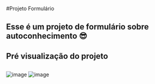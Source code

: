 #Projeto Formulário

<h2>Esse é um projeto de formulário sobre autoconhecimento 😎<h2>


<h2>Pré visualização do projeto<h2></h2>

![image](https://github.com/GabrielaOrkoChavez/Projeto-Formulario/assets/161860505/dd51276f-3551-4afc-a47f-96785883bd0d)
![image](https://github.com/GabrielaOrkoChavez/Projeto-Formulario/assets/161860505/e5b781d4-f617-4174-b95a-60e5b7323e0a)


